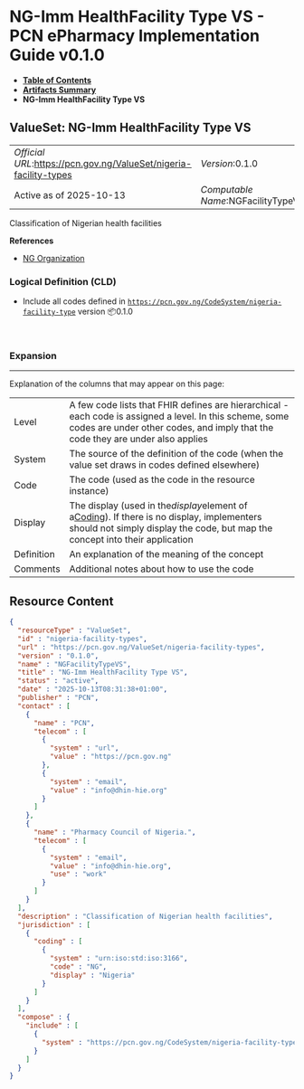 # NG-Imm HealthFacility Type VS - PCN ePharmacy Implementation Guide v0.1.0

* [**Table of Contents**](toc.md)
* [**Artifacts Summary**](artifacts.md)
* **NG-Imm HealthFacility Type VS**

## ValueSet: NG-Imm HealthFacility Type VS 

| | |
| :--- | :--- |
| *Official URL*:https://pcn.gov.ng/ValueSet/nigeria-facility-types | *Version*:0.1.0 |
| Active as of 2025-10-13 | *Computable Name*:NGFacilityTypeVS |

 
Classification of Nigerian health facilities 

 **References** 

* [NG Organization](StructureDefinition-ng-imm-organization.md)

### Logical Definition (CLD)

* Include all codes defined in [`https://pcn.gov.ng/CodeSystem/nigeria-facility-type`](CodeSystem-nigeria-facility-type.md) version 📦0.1.0

 

### Expansion

-------

 Explanation of the columns that may appear on this page: 

| | |
| :--- | :--- |
| Level | A few code lists that FHIR defines are hierarchical - each code is assigned a level. In this scheme, some codes are under other codes, and imply that the code they are under also applies |
| System | The source of the definition of the code (when the value set draws in codes defined elsewhere) |
| Code | The code (used as the code in the resource instance) |
| Display | The display (used in the*display*element of a[Coding](http://hl7.org/fhir/R4/datatypes.html#Coding)). If there is no display, implementers should not simply display the code, but map the concept into their application |
| Definition | An explanation of the meaning of the concept |
| Comments | Additional notes about how to use the code |



## Resource Content

```json
{
  "resourceType" : "ValueSet",
  "id" : "nigeria-facility-types",
  "url" : "https://pcn.gov.ng/ValueSet/nigeria-facility-types",
  "version" : "0.1.0",
  "name" : "NGFacilityTypeVS",
  "title" : "NG-Imm HealthFacility Type VS",
  "status" : "active",
  "date" : "2025-10-13T08:31:38+01:00",
  "publisher" : "PCN",
  "contact" : [
    {
      "name" : "PCN",
      "telecom" : [
        {
          "system" : "url",
          "value" : "https://pcn.gov.ng"
        },
        {
          "system" : "email",
          "value" : "info@dhin-hie.org"
        }
      ]
    },
    {
      "name" : "Pharmacy Council of Nigeria.",
      "telecom" : [
        {
          "system" : "email",
          "value" : "info@dhin-hie.org",
          "use" : "work"
        }
      ]
    }
  ],
  "description" : "Classification of Nigerian health facilities",
  "jurisdiction" : [
    {
      "coding" : [
        {
          "system" : "urn:iso:std:iso:3166",
          "code" : "NG",
          "display" : "Nigeria"
        }
      ]
    }
  ],
  "compose" : {
    "include" : [
      {
        "system" : "https://pcn.gov.ng/CodeSystem/nigeria-facility-type"
      }
    ]
  }
}

```

